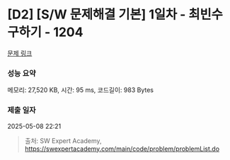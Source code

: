 # [D2] [S/W 문제해결 기본] 1일차 - 최빈수 구하기 - 1204 

[문제 링크](https://swexpertacademy.com/main/code/problem/problemDetail.do?contestProbId=AV13zo1KAAACFAYh) 

### 성능 요약

메모리: 27,520 KB, 시간: 95 ms, 코드길이: 983 Bytes

### 제출 일자

2025-05-08 22:21



> 출처: SW Expert Academy, https://swexpertacademy.com/main/code/problem/problemList.do